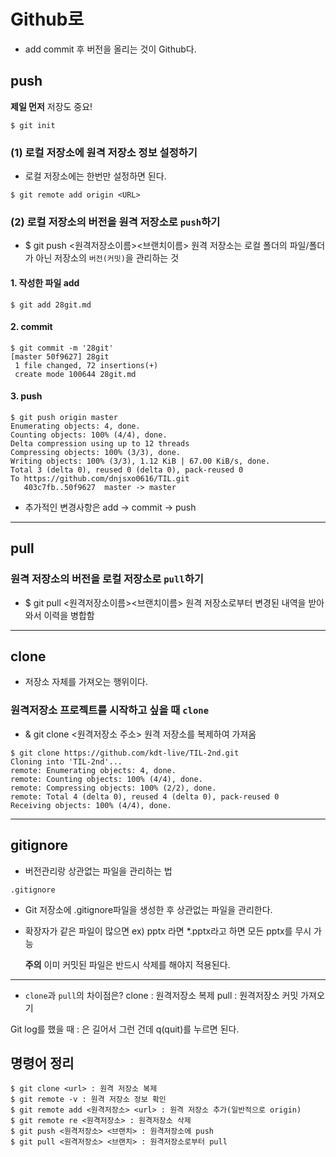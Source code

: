 # Github로
- add commit 후 버전을 올리는 것이 Github다.

## push

**제일 먼저** 저장도 중요!

```bush
$ git init
```

### (1) 로컬 저장소에 원격 저장소 정보 설정하기
- 로컬 저장소에는 한번만 설정하면 된다.
```bush
$ git remote add origin <URL>
```

### (2) 로컬 저장소의 버전을 원격 저장소로 `push`하기
- $ git push <원격저장소이름><브랜치이름>
  원격 저장소는 로컬 폴더의 파일/폴더가 아닌 저장소의 `버전(커밋)`을 관리하는 것

#### 1. 작성한 파일 add
```bush
$ git add 28git.md
```
#### 2. commit
```bush
$ git commit -m '28git'
[master 50f9627] 28git
 1 file changed, 72 insertions(+)
 create mode 100644 28git.md
```
#### 3. push
```bush
$ git push origin master
Enumerating objects: 4, done.
Counting objects: 100% (4/4), done.
Delta compression using up to 12 threads
Compressing objects: 100% (3/3), done.
Writing objects: 100% (3/3), 1.12 KiB | 67.00 KiB/s, done.
Total 3 (delta 0), reused 0 (delta 0), pack-reused 0
To https://github.com/dnjsxo0616/TIL.git
   403c7fb..50f9627  master -> master
```
- 추가적인 변경사항은 add -> commit -> push
---
## pull

### 원격 저장소의 버전을 로컬 저장소로 `pull`하기
- $ git pull <원격저장소이름><브랜치이름>
 원격 저장소로부터 변경된 내역을 받아와서 이력을 병합함
---
## clone
- 저장소 자체를 가져오는 행위이다.

### 원격저장소 프로젝트를 시작하고 싶을 때 `clone`
- & git clone <원격저장소 주소>
 원격 저장소를 복제하여 가져옴
```bush
$ git clone https://github.com/kdt-live/TIL-2nd.git
Cloning into 'TIL-2nd'...
remote: Enumerating objects: 4, done.
remote: Counting objects: 100% (4/4), done.      
remote: Compressing objects: 100% (2/2), done.   
remote: Total 4 (delta 0), reused 4 (delta 0), pack-reused 0
Receiving objects: 100% (4/4), done.
```
---
## gitignore
- 버전관리랑 상관없는 파일을 관리하는 법
```
.gitignore
```
- Git 저장소에 .gitignore파일을 생성한 후 상관없는 파일을 관리한다.
- 확장자가 같은 파일이 많으면 ex) pptx 라면 *.pptx라고 하면 모든 pptx를 무시 가능

  **주의** 이미 커밋된 파일은 반드시 삭제를 해야지 적용된다.
---
- `clone`과 `pull`의 차이점은?
clone : 원격저장소 복제
pull : 원격저장소 커밋 가져오기

Git log를 했을 때 : 은 길어서 그런 건데 q(quit)를 누르면 된다.

## 명령어 정리
```bush
$ git clone <url> : 원격 저장소 복제
$ git remote -v : 원격 저장소 정보 확인
$ git remote add <원격저장소> <url> : 원격 저장소 추가(일반적으로 origin)
$ git remote re <원격저장소> : 원격저장소 삭제
$ git push <원격저장소> <브랜치> : 원격저장소에 push
$ git pull <원격저장소> <브랜치> : 원격저장소로부터 pull
```

